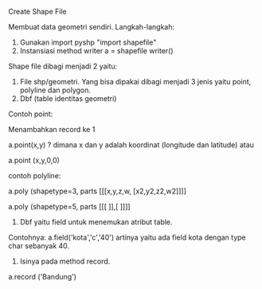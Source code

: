 Create Shape File

Membuat data geometri sendiri. Langkah-langkah:

1. Gunakan import pyshp &quot;import shapefile&quot;
2. Instansiasi method writer a = shapefile writer()

Shape file dibagi menjadi 2 yaitu:

1. File shp/geometri. Yang bisa dipakai dibagi menjadi 3 jenis yaitu point, polyline dan polygon.
2. Dbf (table identitas geometri)

Contoh point:

Menambahkan record ke 1

a.point(x,y) ? dimana x dan y adalah koordinat (longitude dan latitude) atau

a.point (x,y,0,0)

contoh polyline:

a.poly (shapetype=3, parts [[[x,y,z,w, [x2,y2,z2,w2]]]]

a.poly (shapetype=5, parts [[[ ]],[   ]]]]

1. Dbf yaitu field untuk menemukan atribut table.

Contohnya: a.field(&#39;kota&#39;,&#39;c&#39;,&#39;40&#39;) artinya yaitu ada field kota dengan type char sebanyak 40.

1. Isinya pada method record.

a.record (&#39;Bandung&#39;)